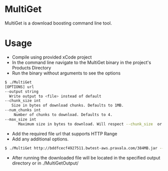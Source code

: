 # MultiGet
MultiGet is a download boosting command line tool.

# Usage

  - Compile using provided xCode project
  - In the command line navigate to the MultiGet binary in the project's Products Directory
  - Run the binary without arguments to see the options
  ```sh
  $ ./MultiGet
  [OPTIONS] url
--output string
    Write output to <file> instead of default
--chunk_size int
     Size in bytes of download chunks. Defaults to 1MB.
--num_chunks int
      Number of chunks to download. Defaults to 4.
--max_size int
        Maximum size in bytes to download. Will respect --chunk_size  or --num_chunks options. Will use --num_chunks if both are set.
  ```
  - Add the required file url that supports HTTP Range
  - Add any additional options. 
  ```sh
  $ ./MultiGet http://bddfcecf4927511.bwtest-aws.pravala.com/384MB.jar --output ./MyOutput --max_size 10000000
  ```
  - After running the downloaded file will be located in the specified output directory or in ./MultiGetOutput/<file>
